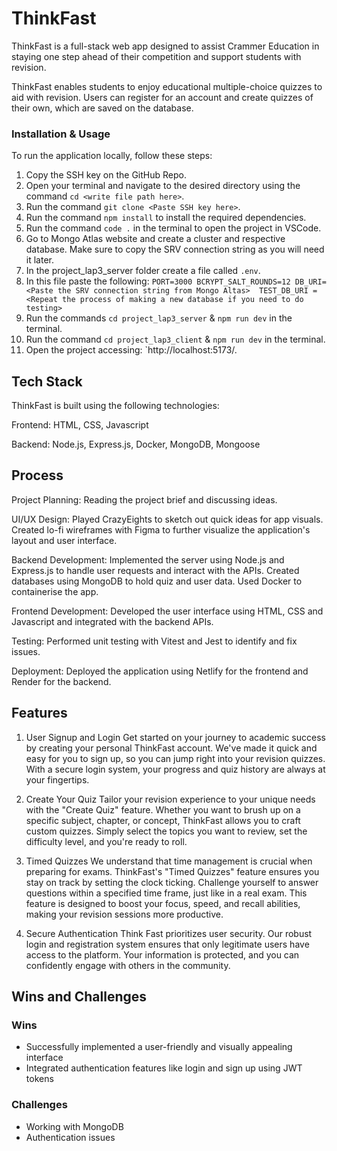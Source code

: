 # ThinkFast

ThinkFast is a full-stack web app designed to assist Crammer Education in staying one step ahead of their competition and support students with revision. 

ThinkFast enables students to enjoy educational multiple-choice quizzes to aid with revision. Users can register for an account and create quizzes of their own, which are saved on the database. 

### Installation & Usage
To run the application locally, follow these steps:

1. Copy the SSH key on the GitHub Repo.
2. Open your terminal and navigate to the desired directory using the command `cd <write file path here>`.
3. Run the command `git clone <Paste SSH key here>`.
6. Run the command `npm install` to install the required dependencies.
7. Run the command `code .` in the terminal to open the project in VSCode.
8. Go to Mongo Atlas website and create a cluster and respective database. Make sure to copy the SRV connection string as you will need it later. 
9. In the project_lap3_server folder create a file called `.env`.
10. In this file paste the following:
`PORT=3000
 BCRYPT_SALT_ROUNDS=12
 DB_URI=<Paste the SRV connection string from Mongo Altas> 
 TEST_DB_URI = <Repeat the process of making a new database if you need to do testing>`
11. Run the commands `cd project_lap3_server` & `npm run dev` in the terminal.
12. Run the command  `cd project_lap3_client` & `npm run dev` in the terminal.
13. Open the project accessing: `http://localhost:5173/.


## Tech Stack
ThinkFast is built using the following technologies:

Frontend: HTML, CSS, Javascript

Backend: Node.js, Express.js, Docker, MongoDB, Mongoose

## Process
Project Planning: Reading the project brief and discussing ideas.

UI/UX Design: Played CrazyEights to sketch out quick ideas for app visuals. Created lo-fi wireframes with Figma to further visualize the application's layout and user interface.

Backend Development: Implemented the server using Node.js and Express.js to handle user requests and interact with the APIs. Created databases using MongoDB to hold quiz and user data. Used Docker to containerise the app.

Frontend Development: Developed the user interface using HTML, CSS and Javascript and integrated with the backend APIs.

Testing: Performed unit testing with Vitest and Jest to identify and fix issues.

Deployment: Deployed the application using Netlify for the frontend and Render for the backend.

## Features
1. User Signup and Login
Get started on your journey to academic success by creating your personal ThinkFast account. We've made it quick and easy for you to sign up, so you can jump right into your revision quizzes. With a secure login system, your progress and quiz history are always at your fingertips.

2. Create Your Quiz
Tailor your revision experience to your unique needs with the "Create Quiz" feature. Whether you want to brush up on a specific subject, chapter, or concept, ThinkFast allows you to craft custom quizzes. Simply select the topics you want to review, set the difficulty level, and you're ready to roll.

3. Timed Quizzes
We understand that time management is crucial when preparing for exams. ThinkFast's "Timed Quizzes" feature ensures you stay on track by setting the clock ticking. Challenge yourself to answer questions within a specified time frame, just like in a real exam. This feature is designed to boost your focus, speed, and recall abilities, making your revision sessions more productive.

5. Secure Authentication
Think Fast prioritizes user security. Our robust login and registration system ensures that only legitimate users have access to the platform. Your information is protected, and you can confidently engage with others in the community.

## Wins and Challenges

### Wins
- Successfully implemented a user-friendly and visually appealing interface
- Integrated authentication features like login and sign up using JWT tokens


### Challenges
- Working with MongoDB
- Authentication issues
